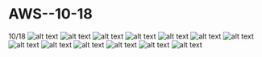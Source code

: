 # AWS--10-18
10/18
![alt text](https://i.imgur.com/mBb7WQb.jpg)
![alt text](https://i.imgur.com/kTZbA2K.jpg)
![alt text](https://i.imgur.com/HxGpu9H.jpg)
![alt text](https://i.imgur.com/5vkTIdn.jpg)
![alt text]()
![alt text]()
![alt text]()
![alt text]()
![alt text]()
![alt text]()
![alt text]()
![alt text]()
![alt text]()
